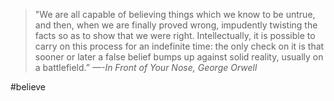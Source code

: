 > "We are all capable of believing things which we know to be untrue, and then, when we are finally proved wrong, impudently twisting the facts so as to show that we were right. 
> Intellectually, it is possible to carry on this process for an indefinite time: the only check on it is that sooner or later a false belief bumps up against solid reality, usually on a battlefield.”
> <cite>—-In Front of Your Nose, George Orwell</cite>

#believe
